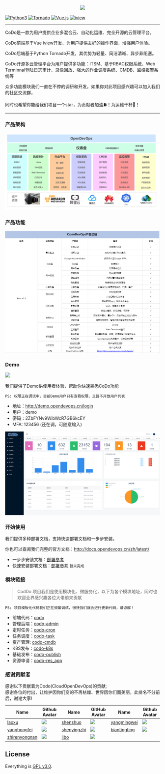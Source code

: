 <p align="center">
    <a href="http://www.opendevops.cn/">
        <img width="200" src="http://www.opendevops.cn/images/head_logo.png">
    </a>
</p>


[![Python3](https://img.shields.io/badge/Python-3.6-green.svg?style=plastic)](https://www.python.org/)
[![Tornado](https://img.shields.io/badge/Tornado-5.0-brightgreen.svg?style=plastic)](https://www.tornadoweb.org)
[![Vue.js](https://img.shields.io/badge/Vuejs-2.5-brightgreen.svg?style=plastic)](https://cn.vuejs.org)
[![iview](https://img.shields.io/badge/iview-3.2.0-blue.svg?style=plastic)](https://www.iviewui.com/)


----
CoDo是一款为用户提供企业多混合云、自动化运维、完全开源的云管理平台。

CoDo前端基于Vue iview开发、为用户提供友好的操作界面，增强用户体验。

CoDo后端基于Python Tornado开发，其优势为轻量、简洁清晰、异步非阻塞。

CoDo开源多云管理平台为用户提供多功能：ITSM、基于RBAC权限系统、Web Terminnal登陆日志审计、录像回放、强大的作业调度系统、CMDB、监控报警系统等

众多功能模块我们一直在不停的调研和开发，如果你对此项目感兴趣可以加入我们的社区交流群，

同时也希望你能给我们项目一个star，为贡献者加油⛽️！为运维干杯🍻！

----

### 产品架构

![](docs/source/_static/images/project_arch.png)

### 产品功能

![](docs/source/_static/images/pro_fun.png)

### Demo

<a href="https://demo.opendevops.cn/login" target="api_explorer">
  <img src="https://img.alicdn.com/tfs/TB12GX6zW6qK1RjSZFmXXX0PFXa-744-122.png" width="180" />
</a>

我们提供了Demo供使用者体验，帮助你快速熟悉CoDo功能

`PS: 权限正在调试中，目前Demo用户只有查看权限，且暂不开放用户列表`
- 地址：http://demo.opendevops.cn/login
- 用户：demo
- 密码：2ZbFYNv9WibWcR7GB6kcEY
- MFA: 123456 (还在调，可随意输入)



![](docs/source/_static/images/codo_index.png)


### 开始使用

我们提供多种部署文档，支持快速部署文档和一步步安装。

你也可以查阅我们完整的官方文档：http://docs.opendevops.cn/zh/latest/

- 一步步安装文档：[部署参考](http://docs.opendevops.cn/zh/latest/step_by_step_install.html)
- 快速安装部署文档：[部署参考](http://docs.opendevops.cn/zh/latest/docker_install.html) `暂未完成`

### 模块链接
> CodDo 项目我们是使用模块化、微服务化，以下为各个模块地址，同时也欢迎业界感兴趣各位大佬前来贡献

`PS: 项目模板化代码我们正在频繁调试，很快我们就会进行更新代码，请谅解！`
- 前端代码：[codo](https://github.com/opendevops-cn/codo)
- 管理后端：[codo-admin](https://github.com/opendevops-cn/codo-admin)
- 定时任务：[codo-cron](https://github.com/opendevops-cn/codo-cron)
- 任务调度：[codo-task](https://github.com/opendevops-cn/codo-task)
- 资产管理: [codo-cmdb](https://github.com/opendevops-cn/codo-cmdb)
- K8S发布：[codo-k8s](https://github.com/opendevops-cn/codo-k8s)
- 基础发布：[codo-publish](https://github.com/opendevops-cn/codo-publish.git)
- 资源申请：[codo-res_app](https://github.com/opendevops-cn/codo-res_app)


### 感谢贡献者

感谢以下贡献着为Codo(CloudOpenDevOps)的贡献;  
感谢各位的付出，让维护因你们变的不再枯燥、世界因你们而美丽，此排名不分前后，谢谢大家!
  

|Name|Github Avatar|Name| GitHub Avatar                                                       | Name                                              | Github Avatar                                                       |
|---|---|---|---|---|---|
|[laoxu](https://github.com/rootman-xjj) |  ![](https://avatars1.githubusercontent.com/u/46043588?s=70&v=4) | [shenshuo](https://github.com/ss1917)          |  ![](https://avatars3.githubusercontent.com/u/20316110?s=70&v=4)  |  [yangmingwei](https://github.com/yangmv)  |  ![](https://avatars3.githubusercontent.com/u/18107515?s=70&v=4)  |
|[yanghongfei](https://github.com/yanghongfei)           |  ![](https://avatars3.githubusercontent.com/u/22789928?s=70&v=4)  |[shenyingzhi](https://github.com/shenyingzhi) |  ![](https://avatars0.githubusercontent.com/u/20352098?s=70&v=4)  |  [biantingting](https://github.com/biantingting94)  |  ![](https://avatars2.githubusercontent.com/u/32928032?s=70&v=4)  |
|[zhirenyongnan](https://github.com/Aaronzryn) | ![](https://avatars3.githubusercontent.com/u/35439838?s=70&v=4) | [libo](https://github.com/alexbolee) | ![](https://avatars0.githubusercontent.com/u/46021689?s=70&v=4) |  |  |



## License

Everything is [GPL v3.0](https://www.gnu.org/licenses/gpl-3.0.html).
